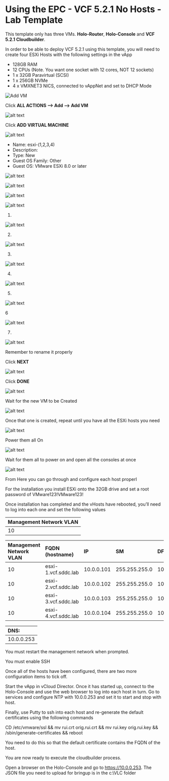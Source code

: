 # Using the EPC - VCF 5.2.1 No Hosts - Lab Template

This template only has three VMs.  **Holo-Router**, **Holo-Console** and **VCF 5.2.1 Cloudbuilder**.  

In order to be able to deploy VCF 5.2.1 using this template, you will need to create four ESXi Hosts with the following settings in the vApp

* 128GB RAM
* 12 CPUs (Note.  You want one socket with 12 cores, NOT 12 sockets)
* 1 x 32GB Paravirtual (SCSI) 
* 1 x 256GB NVMe
* 4 x VMXNET3 NICS, connected to vAppNet and set to DHCP Mode



![Add VM](_images/add.vm.png)

Click **ALL ACTIONS --> Add --> Add VM**

![alt text](_images/add.vm.2.png)

Click **ADD VIRTUAL MACHINE**

![alt text](_images/add.vm.esxi1.png)
* Name: esxi-(1,2,3,4)
* Description: 
* Type: New
* Guest OS Family: Other
* Guest OS: VMware ESXi 8.0 or later

![alt text](_images/add.vm.esxi2.png)

![alt text](_images/add.vm.esxi3.png)

![alt text](_images/add.vm.esxi.Add.png)

![alt text](_images/edit.vm.esxi1.png)

1.

![alt text](_images/edit.vm.esxi2.png)

2.

![alt text](_images/edit.vm.esxi3.png)

3.

![alt text](_images/edit.vm.esxi4.png)

4.

![alt text](_images/copy.vm.esxi1.png)

5.

![alt text](_images/copy.vm.esxi2.png)

6

![alt text](_images/copy.vm.esxi3.png)

7.

![alt text](_images/copy.vm.esxi4.png)

Remember to rename it properly

Click **NEXT**

![alt text](_images/copy.vm.esxi5.png)

Click **DONE**

![alt text](_images/copy.vm.esxi6.png)

Wait for the new VM to be Created

![alt text](_images/copy.vm.esxi7.png)

Once that one is created, repeat until you have all the ESXi hosts you need

![alt text](_images/powerOn.vm.esxi1.png)

Power them all On

![alt text](_images/powerOn.vm.esxi2.png)

Wait for them all to power on and open all the consoles at once

![alt text](_images/configAll.vm.esxi.png)

From Here you can go through and configure each host properl

For the installation you install ESXi onto the 32GB drive and set a root password of VMware123!VMware123!

Once installation has completed and the vHosts have rebooted, you’ll need to log into each one and set the following values

|Management Network VLAN|
|:---------------------------|
|10|

|Management Network VLAN| FQDN (hostname)     | IP         | SM            | DF         |
|:---------------------- |:------------------- |:---------- |:------------- |:---------- |
| 10 | esxi-1.vcf.sddc.lab | 10.0.0.101 | 255.255.255.0 | 10.0.0.253 |
| 10 | esxi-2.vcf.sddc.lab | 10.0.0.102 | 255.255.255.0 | 10.0.0.253 |
| 10 | esxi-3.vcf.sddc.lab | 10.0.0.103 | 255.255.255.0 | 10.0.0.253 |
| 10 | esxi-4.vcf.sddc.lab | 10.0.0.104 | 255.255.255.0 | 10.0.0.253 |

|DNS:|
|:---|
|10.0.0.253|

You must restart the management network when prompted.

You must enable SSH

Once all of the hosts have been configured, there are two more configuration items to tick off.

Start the vApp in vCloud Director.  Once it has started up, connect to the Holo-Console and use the web browser to log into each host in turn.  Go to services and configure NTP with 10.0.0.253 and set it to start and stop with host.

Finally, use Putty to ssh into each host and re-generate the default certificates using the following commands


CD /etc/vmware/ssl && mv rui.crt orig.rui.crt && mv rui.key orig.rui.key && /sbin/generate-certificates && reboot

You need to do this so that the default certificate contains the FQDN of the host.

You are now ready to execute the cloudbuilder process.

Open a browser on the Holo-Console and go to https://10.0.0.253.  The JSON file you need to upload for bringup is in the c:\VLC folder

